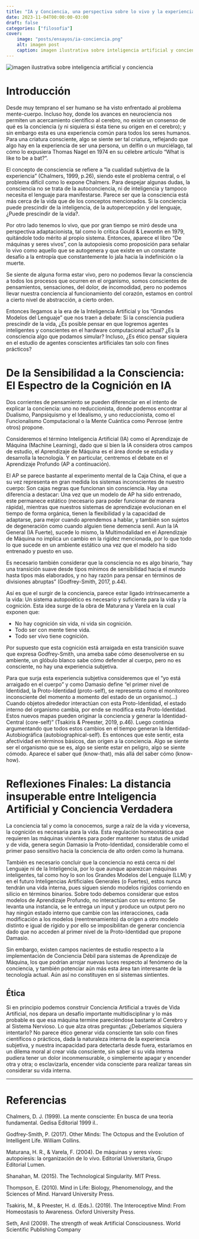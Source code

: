```yaml
---
title: "IA y Conciencia, una perspectiva sobre lo vivo y la experiencia subjetiva"
date: 2023-11-04T00:00:00-03:00
draft: false
categories: ["filosofia"]
cover:
    image: "posts/ensayos/ia-conciencia.png"
    alt: imagen post
    caption: imagen ilustrativa sobre inteligencia artificial y conciencia
---
```

![imagen ilustrativa sobre inteligencia artificial y conciencia](/posts/ensayos/ia-conciencia.png)

# Introducción

Desde muy temprano el ser humano se ha visto enfrentado al problema mente-cuerpo. Incluso hoy, donde los avances en neurociencia nos permiten un acercamiento científico al cerebro, no existe un consenso de qué es la conciencia (y ni siquiera si ésta tiene su origen en el cerebro); y sin embargo esta es una experiencia común para todos los seres humanos. Para una criatura consciente, algo se siente ser tal criatura, reflejando que algo hay en la experiencia de ser una persona, un delfín o un murciélago, tal cómo lo expusiera Thomas Nagel en 1974 en su célebre artículo “What is like to be a bat?”.

El concepto de consciencia se refiere a “la cualidad subjetiva de la experiencia” (Chalmers, 1999, p.26), siendo este el problema central, o el problema difícil como lo expone Chalmers. Para despejar algunas dudas, la consciencia no se trata de la autoconciencia, ni de inteligencia y tampoco necesita el lenguaje para manifestarse. Parece ser que la consciencia está más cerca de la vida que de los conceptos mencionados. Si la conciencia puede prescindir de la inteligencia, de la autopercepción y del lenguaje, ¿Puede prescindir de la vida?.

Por otro lado tenemos lo vivo, que por gran tiempo se miró desde una perspectiva adaptacionista, tal como lo critica Gould & Lewontin en 1979, quitándole todo mérito al propio sistema. Entonces, aparece el libro “De máquinas y seres vivos”, con la autopoiesis como proposición para señalar lo vivo como aquello que se autogenera y que existe en un constante desafío a la entropía que constantemente lo jala hacia la indefinición o la muerte.

Se siente de alguna forma estar vivo, pero no podemos llevar la consciencia a todos los procesos que ocurren en el organismo, somos conscientes de pensamientos, sensaciones, del dolor, de incomodidad, pero no podemos llevar nuestra conciencia al funcionamiento del corazón, estamos en control a cierto nivel de abstracción, a cierto orden.

Entonces llegamos a la era de la Inteligencia Artificial y los “Grandes Modelos del Lenguaje” que nos traen a debate: Si la consciencia pudiera prescindir de la vida, ¿Es posible pensar en que logremos agentes inteligentes y conscientes en el hardware computacional actual? ¿Es la consciencia algo que podamos simular? Incluso, ¿Es ético pensar siquiera en el estudio de agentes conscientes artificiales tan solo con fines prácticos?

# De la Sensibilidad a la Consciencia: El Espectro de la Cognición en IA

Dos corrientes de pensamiento se pueden diferenciar en el intento de explicar la conciencia: uno no reduccionista, donde podemos encontrar al Dualismo, Panpsiquismo y el Idealismo, y uno reduccionista, como el Funcionalismo Computacional o la Mente Cuántica como Penrose (entre otros) propone.

Consideremos el término Inteligencia Artificial (IA) como el Aprendizaje de Máquina (Machine Learning), dado que si bien la IA considera otros campos de estudio, el Aprendizaje de Máquina es el área donde se estudia y desarrolla la tecnología. Y en particular, centremos el debate en el Aprendizaje Profundo (AP a continuación).

El AP se parece bastante al experimento mental de la Caja China, el que a su vez representa en gran medida los sistemas inconscientes de nuestro cuerpo: Son cajas negras que funcionan sin consciencia. Hay una diferencia a destacar: Una vez que un modelo de AP ha sido entrenado, este permanece estático (necesario para poder funcionar de manera rápida), mientras que nuestros sistemas de aprendizaje evolucionan en el tiempo de forma orgánica, tienen la flexibilidad y la capacidad de adaptarse, para mejor cuando aprendemos a hablar, y también son sujetos de degeneración como cuando alguien tiene demencia senil. Aun la IA General (IA Fuerte), sucede lo mismo, la Multimodalidad en el Aprendizaje de Máquina no implica un cambio en la rigidez mencionada, por lo que todo lo que sucede en un ambiente estático una vez que el modelo ha sido entrenado y puesto en uso.

Es necesario también considerar que la consciencia no es algo binario, “hay una transición suave desde tipos mínimos de sensibilidad hacia el mundo hasta tipos más elaborados, y no hay razón para pensar en términos de divisiones abruptas” (Godfrey-Smith, 2017, p.44).

Así es que el surgir de la conciencia, parece estar ligado intrínsecamente a la vida: Un sistema autopoiético es necesario y suficiente para la vida y la cognición. Esta idea surge de la obra de Maturana y Varela en la cual exponen que:

- No hay cognición sin vida, ni vida sin cognición.
- Todo ser con mente tiene vida.
- Todo ser vivo tiene cognición.

Por supuesto que esta cognición está arraigada en esta transición suave que expresa Godfrey-Smith, una ameba sabe cómo desenvolverse en su ambiente, un glóbulo blanco sabe cómo defender al cuerpo, pero no es consciente, no hay una experiencia subjetiva.

Para que surja esta experiencia subjetiva consideremos que el “yo está arraigado en el cuerpo” y como Damasio define “el primer nivel de Identidad, la Proto-Identidad (proto-self), se representa como el monitoreo inconsciente del momento a momento del estado de un organismo(...) Cuando objetos alrededor interactúan con esta Proto-Identidad, el estado interno del organismo cambia, por ende se modifica esta Proto-Identidad. Estos nuevos mapas pueden originar la conciencia y generar la Identidad-Central (core-self)” (Tsakiris & Preester, 2019, p.46). Luego continúa argumentando que todos estos cambios en el tiempo generan la Identidad-Autobiográfica (autobiographical-self). Es entonces que este sentir, esta afectividad en términos básicos, dan origen a la conciencia. Algo se siente ser el organismo que se es, algo se siente estar en peligro, algo se siente cómodo. Aparece el saber qué (know-that), más allá del saber cómo (know-how).

# Reflexiones Finales: La distancia insuperable entre Inteligencia Artificial y Conciencia Verdadera

La conciencia tal y como la conocemos, surge a raíz de la vida y viceversa, la cognición es necesaria para la vida. Esta regulación homeostática que requieren las máquinas vivientes para poder mantener su status de unidad y de vida, genera según Damasio la Proto-Identidad, considerable como el primer paso sensitivo hacia la conciencia de alto orden como la humana.

También es necesario concluir que la conciencia no está cerca ni del Lenguaje ni de la Inteligencia, por lo que aunque aparezcan máquinas inteligentes, tal como hoy lo son los Grandes Modelos del Lenguaje (LLM) y en el futuro Inteligencias Artificiales Generales (o Fuertes), estos nunca tendrán una vida interna, pues siguen siendo modelos rígidos corriendo en silicio en términos binarios.
Sobre todo debemos considerar que estos modelos de Aprendizaje Profundo, no interactúan con su entorno: Se levanta una instancia, se le entrega un input y produce un output pero no hay ningún estado interno que cambie con las interacciones, cada modificación a los modelos (reentrenamiento) da origen a otro modelo distinto e igual de rígido y por ello se imposibilitan de generar conciencia dado que no acceden al primer nivel de la Proto-Identidad que propone Damasio.

Sin embargo, existen campos nacientes de estudio respecto a la implementación de Conciencia Débil para sistemas de Aprendizaje de Máquina, los que podrían arrojar nuevas luces respecto al fenómeno de la conciencia, y también potenciar aún más esta área tan interesante de la tecnología actual. Aún así no constituyen en sí sistemas sintientes.

## Ética

Si en principio podemos construir Conciencia Artificial a través de Vida Artificial, nos depara un desafío importante multidisciplinar y lo más probable es que esa máquina termine pareciéndose bastante al Cerebro y al Sistema Nervioso. Lo que alza otras preguntas: ¿Deberíamos siquiera intentarlo? No parece ético generar vida consciente tan solo con fines científicos o prácticos, dada la naturaleza interna de la experiencia subjetiva, y nuestra incapacidad para detectarla desde fuera, estaríamos en un dilema moral al crear vida consciente, sin saber si su vida interna pudiera tener un dolor inconmensurable, o simplemente apagar y encender otra y otra; o esclavizarla, encender vida consciente para realizar tareas sin considerar su vida interna.

---

#  Referencias

Chalmers, D. J. (1999). La mente consciente: En busca de una teoría fundamental. Gedisa Editorial 1999 il..

Godfrey-Smith, P. (2017). Other Minds: The Octopus and the Evolution of Intelligent Life. William Collins.

Maturana, H. R., & Varela, F. (2004). De máquinas y seres vivos: autopoiesis: la organización de lo vivo. Editorial Universitaria, Grupo Editorial Lumen.

Shanahan, M. (2015). The Technological Singularity. MIT Press.

Thompson, E. (2010). Mind in Life: Biology, Phenomenology, and the Sciences of Mind. Harvard University Press.

Tsakiris, M., & Preester, H. d. (Eds.). (2019). The Interoceptive Mind: From Homeostasis to Awareness. Oxford University Press.

Seth, Anil (2009). The strength of weak Artificial Consciousness. World Scientific Publishing Company
